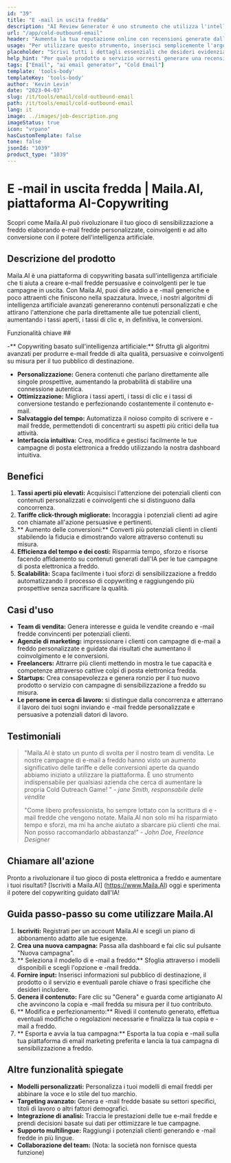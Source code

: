 ```yaml
---
id: "39"
title: "E -mail in uscita fredda"
description: "AI Review Generator è uno strumento che utilizza l'intelligenza artificiale per creare recensioni autentiche e persuasive per prodotti o servizi.  Risparmia tempo e fatica generando recensioni realistiche, coerenti e coinvolgenti basate su un determinato argomento o parole chiave per migliorare la presenza e la credibilità online."
url: "/app/cold-outbound-email"
header: "Aumenta la tua reputazione online con recensioni generate dall'IA."
usage: "Per utilizzare questo strumento, inserisci semplicemente l'argomento, le parole chiave e le caratteristiche chiave del prodotto o del servizio.  Il generatore di revisione AI creerà quindi una revisione ben strutturata, unica e persuasiva in base al tuo contributo."
placeholder: "Scrivi tutti i dettagli essenziali che desideri evidenziare nella recensione, ad esempio: \ n \ n punti chiave: \ n \ n1.  Ottimo servizio clienti \ N2.  Prodotto di alta qualità \ N3.  Spedizione veloce \ n \ n Parole chiave: servizio clienti, qualità del prodotto, spedizione \ n \ n"
help_hint: "Per quale prodotto o servizio vorresti generare una recensione?  Immettere alcune parole chiave relative all'argomento e creeremo una revisione avvincente in base al tuo input.  Si consiglia di elencare i punti chiave che si desidera evidenziare nella recensione."
tags: ["Email", "ai email generator", "Cold Email"]
template: 'tools-body'
templateKey: 'tools-body'
author: 'Kevin Levin'
date: "2023-04-03"
slug: /it/tools/email/cold-outbound-email
path: /it/tools/email/cold-outbound-email
lang: it
image: ../images/job-description.png
imageStatus: true
icon: "vrpano"
hasCustomTemplate: false
tone: false
jsonId: "1039"
product_type: "1039"
---
```

# E -mail in uscita fredda |  Maila.AI, piattaforma AI-Copywriting

Scopri come Maila.AI può rivoluzionare il tuo gioco di sensibilizzazione a freddo elaborando e-mail fredde personalizzate, coinvolgenti e ad alto conversione con il potere dell'intelligenza artificiale.

## Descrizione del prodotto

Maila.AI è una piattaforma di copywriting basata sull'intelligenza artificiale che ti aiuta a creare e-mail fredde persuasive e coinvolgenti per le tue campagne in uscita.  Con Maila.AI, puoi dire addio a e -mail generiche e poco attraenti che finiscono nella spazzatura.  Invece, i nostri algoritmi di intelligenza artificiale avanzati genereranno contenuti personalizzati e che attirano l'attenzione che parla direttamente alle tue potenziali clienti, aumentando i tassi aperti, i tassi di clic e, in definitiva, le conversioni.

Funzionalità chiave ##

-** Copywriting basato sull'intelligenza artificiale:** Sfrutta gli algoritmi avanzati per produrre e-mail fredde di alta qualità, persuasive e coinvolgenti su misura per il tuo pubblico di destinazione.
 - **Personalizzazione:** Genera contenuti che parlano direttamente alle singole prospettive, aumentando la probabilità di stabilire una connessione autentica.
 - **Ottimizzazione:** Migliora i tassi aperti, i tassi di clic e i tassi di conversione testando e perfezionando costantemente il contenuto e-mail.
 - **Salvataggio del tempo:** Automatizza il noioso compito di scrivere e -mail fredde, permettendoti di concentrarti su aspetti più critici della tua attività.
 - **Interfaccia intuitiva:** Crea, modifica e gestisci facilmente le tue campagne di posta elettronica a freddo utilizzando la nostra dashboard intuitiva.

## Benefici

1. **Tassi aperti più elevati:** Acquisisci l'attenzione dei potenziali clienti con contenuti personalizzati e coinvolgenti che si distinguono dalla concorrenza.
 2. **Tariffe click-through migliorate:** Incoraggia i potenziali clienti ad agire con chiamate all'azione persuasive e pertinenti.
 3. ** Aumento delle conversioni:** Converti più potenziali clienti in clienti stabilendo la fiducia e dimostrando valore attraverso contenuti su misura.
 4. **Efficienza del tempo e dei costi:** Risparmia tempo, sforzo e risorse facendo affidamento su contenuti generati dall'IA per le tue campagne di posta elettronica a freddo.
 5. **Scalabilità:** Scapa facilmente i tuoi sforzi di sensibilizzazione a freddo automatizzando il processo di copywriting e raggiungendo più prospettive senza sacrificare la qualità.

## Casi d'uso

- **Team di vendita:** Genera interesse e guida le vendite creando e -mail fredde convincenti per potenziali clienti.
 - **Agenzie di marketing:** impressionare i clienti con campagne di e-mail a freddo personalizzate e guidate dai risultati che aumentano il coinvolgimento e le conversioni.
 - **Freelancers:** Attrarre più clienti mettendo in mostra le tue capacità e competenze attraverso cattive colpi di posta elettronica fredda.
 - **Startups:** Crea consapevolezza e genera ronzio per il tuo nuovo prodotto o servizio con campagne di sensibilizzazione a freddo su misura.
 - **Le persone in cerca di lavoro:** si distingue dalla concorrenza e atterrano il lavoro dei tuoi sogni inviando e -mail fredde personalizzate e persuasive a potenziali datori di lavoro.

## Testimoniali

> "Maila.AI è stato un punto di svolta per il nostro team di vendita. Le nostre campagne di e-mail a freddo hanno visto un aumento significativo delle tariffe e delle conversioni aperte da quando abbiamo iniziato a utilizzare la piattaforma. È uno strumento indispensabile per qualsiasi azienda che cerca di aumentare la propria  Cold Outreach Game! "  - _jane Smith, responsabile delle vendite_
 >
 > "Come libero professionista, ho sempre lottato con la scrittura di e -mail fredde che vengono notate. Maila.AI non solo mi ha risparmiato tempo e sforzi, ma mi ha anche aiutato a sbarcare più clienti che mai. Non posso raccomandarlo abbastanza!"  - _John Doe, Freelance Designer_

## Chiamare all'azione

Pronto a rivoluzionare il tuo gioco di posta elettronica a freddo e aumentare i tuoi risultati?  [Iscriviti a Maila.AI] (https://www.Maila.AI) oggi e sperimenta il potere del copywriting guidato dall'IA!

## Guida passo-passo su come utilizzare Maila.AI

1. **Iscriviti:** Registrati per un account Maila.AI e scegli un piano di abbonamento adatto alle tue esigenze.
 2. **Crea una nuova campagna:** Passa alla dashboard e fai clic sul pulsante "Nuova campagna".
 3. ** Seleziona il modello di e -mail a freddo:** Sfoglia attraverso i modelli disponibili e scegli l'opzione e -mail fredda.
 4. **Fornire input:** Inserisci informazioni sul pubblico di destinazione, il prodotto o il servizio e eventuali parole chiave o frasi specifiche che desideri includere.
 5. **Genera il contenuto:** Fare clic su "Genera" e guarda come artigianato AI che avvincono la copia e -mail fredda su misura per il tuo contributo.
 6. ** Modifica e perfezionamento:** Rivedi il contenuto generato, effettua eventuali modifiche o regolazioni necessarie e finalizza la tua copia e -mail a freddo.
 7. ** Esporta e avvia la tua campagna:** Esporta la tua copia e -mail sulla tua piattaforma di email marketing preferita e lancia la tua campagna di sensibilizzazione a freddo.

## Altre funzionalità spiegate

- **Modelli personalizzati:** Personalizza i tuoi modelli di email freddi per abbinare la voce e lo stile del tuo marchio.
 - **Targeting avanzato:** Genera e -mail fredde basate su settori specifici, titoli di lavoro o altri fattori demografici.
 - **Integrazione di analisi:** Traccia le prestazioni delle tue e-mail fredde e prendi decisioni basate sui dati per ottimizzare le tue campagne.
 - **Supporto multilingue:** Raggiungi i potenziali clienti generando e -mail fredde in più lingue.
 - **Collaborazione del team:** (Nota: la società non fornisce questa funzione)
